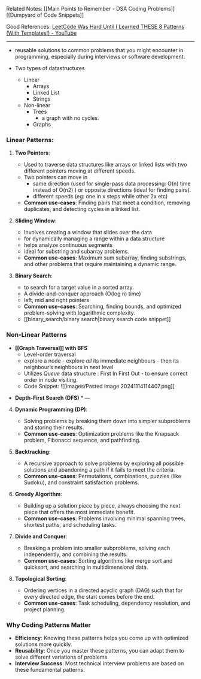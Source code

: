 
Related Notes:
[[Main Points to Remember - DSA Coding Problems]]
[[Dumpyard of Code Snippets]]

Good References:
[LeetCode Was Hard Until I Learned THESE 8 Patterns (With Templates!) - YouTube](https://youtu.be/RYT08CaYq6A)

---

- reusable solutions to common problems that you might encounter in programming, especially during interviews or software development. 

- Two types of datastructures 
	- Linear
		- Arrays
		- Linked List
		- Strings
	- Non-linear
		- Trees
			- a graph with no cycles.
		- Graphs

### Linear Patterns:
1. **Two Pointers**:
   - Used to traverse data structures like arrays or linked lists with two different pointers moving at different speeds.
   - Two pointers can move in 
	   - same direction (used for single-pass data processing: O(n) time instead of O(n2) ) or opposite directions (ideal for finding pairs).
	   - different speeds (eg: one in x steps while other 2x etc)
   - **Common use-cases**: Finding pairs that meet a condition, removing duplicates, and detecting cycles in a linked list.

2. **Sliding Window**:
   - Involves creating a window that slides over the data
   - for dynamically managing a range within a data structure
   - helps analyze continuous segments 
   - ideal for substring and subarray problems.
   - **Common use-cases**: Maximum sum subarray, finding substrings, and other problems that require maintaining a dynamic range.

3. **Binary Search**:
   - to search for a target value in a sorted array.
   - A divide-and-conquer approach  (O(log n) time)
   - left, mid and right pointers
   - **Common use-cases**: Searching, finding bounds, and optimized problem-solving with logarithmic complexity.
   - [[binary_search/binary search|binary search code snippet]]
### Non-Linear Patterns
- **[[Graph Traversal]] with BFS**
	- Level-order traversal
	- explore a node - explore *all* its immediate neighbours - then its neighbour’s neighbours in next level
	- Utilizes *Queue* data structure : First In First Out  - to ensure correct order in node visiting.
	- Code Snippet:
		![[images/Pasted image 20241114114407.png]]
* **Depth-First Search (DFS)**
	* 
—
4. **Dynamic Programming (DP)**:
   - Solving problems by breaking them down into simpler subproblems and storing their results.
   - **Common use-cases**: Optimization problems like the Knapsack problem, Fibonacci sequence, and pathfinding.

5. **Backtracking**:
   - A recursive approach to solve problems by exploring all possible solutions and abandoning a path if it fails to meet the criteria.
   - **Common use-cases**: Permutations, combinations, puzzles (like Sudoku), and constraint satisfaction problems.

6. **Greedy Algorithm**:
   - Building up a solution piece by piece, always choosing the next piece that offers the most immediate benefit.
   - **Common use-cases**: Problems involving minimal spanning trees, shortest paths, and scheduling tasks.



8. **Divide and Conquer**:
   - Breaking a problem into smaller subproblems, solving each independently, and combining the results.
   - **Common use-cases**: Sorting algorithms like merge sort and quicksort, and searching in multidimensional data.

9. **Topological Sorting**:
   - Ordering vertices in a directed acyclic graph (DAG) such that for every directed edge, the start comes before the end.
   - **Common use-cases**: Task scheduling, dependency resolution, and project planning.

### **Why Coding Patterns Matter**
- **Efficiency**: Knowing these patterns helps you come up with optimized solutions more quickly.
- **Reusability**: Once you master these patterns, you can adapt them to solve different variations of problems.
- **Interview Success**: Most technical interview problems are based on these fundamental patterns.
